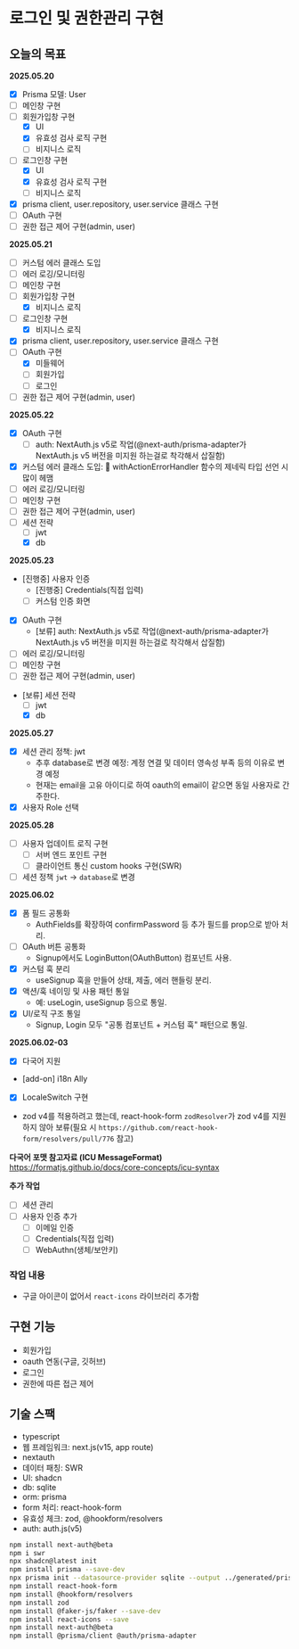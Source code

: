 # 로그인 및 권한관리 구현

## 오늘의 목표

**2025.05.20**  

- [x] Prisma 모델: User  
- [ ] 메인창 구현  
- [ ] 회원가입창 구현  
  - [x] UI
  - [x] 유효성 검사 로직 구현
  - [ ] 비지니스 로직
- [ ] 로그인창 구현  
  - [x] UI
  - [x] 유효성 검사 로직 구현
  - [ ] 비지니스 로직  
- [x] prisma client, user.repository, user.service 클래스 구현
- [ ] OAuth 구현  
- [ ] 권한 접근 제어 구현(admin, user)  

**2025.05.21**  

- [ ] 커스텀 에러 클래스 도입
- [ ] 에러 로깅/모니터링
- [ ] 메인창 구현  
- [ ] 회원가입창 구현  
  - [x] 비지니스 로직
- [ ] 로그인창 구현  
  - [x] 비지니스 로직  
- [x] prisma client, user.repository, user.service 클래스 구현
- [ ] OAuth 구현
  - [x] 미들웨어  
  - [ ] 회원가입
  - [ ] 로그인
- [ ] 권한 접근 제어 구현(admin, user)  

**2025.05.22**  

- [x] OAuth 구현  
  - [ ] auth: NextAuth.js v5로 작업(@next-auth/prisma-adapter가 NextAuth.js v5 버전을 미지원 하는걸로 착각해서 삽질함)
- [x] 커스텀 에러 클래스 도입: 🚨 withActionErrorHandler 함수의 제네릭 타입 선언 시 많이 헤맴
- [ ] 에러 로깅/모니터링
- [ ] 메인창 구현  
- [ ] 권한 접근 제어 구현(admin, user)  
- [ ] 세션 전략
  - [ ] jwt
  - [x] db

**2025.05.23**  

- [진행중] 사용자 인증
  - [진행중] Credentials(직접 입력)
  - [ ] 커스텀 인증 화면
- [x] OAuth 구현  
  - [보류] auth: NextAuth.js v5로 작업(@next-auth/prisma-adapter가 NextAuth.js v5 버전을 미지원 하는걸로 착각해서 삽질함)
- [ ] 에러 로깅/모니터링
- [ ] 메인창 구현  
- [ ] 권한 접근 제어 구현(admin, user)  
- [보류] 세션 전략
  - [ ] jwt
  - [x] db

**2025.05.27**  

- [x] 세션 관리 정책: jwt
  - 추후 database로 변경 예정: 계정 연결 및 데이터 영속성 부족 등의 이유로 변경 예정
  - 현재는 email을 고유 아이디로 하여 oauth의 email이 같으면 동일 사용자로 간주한다.
- [x] 사용자 Role 선택

**2025.05.28**  

- [ ] 사용자 업데이트 로직 구현
  - [ ] 서버 엔드 포인트 구현
  - [ ] 클라이언트 통신 custom hooks 구현(SWR)
- [ ] 세션 정책 `jwt` -> `database`로 변경

**2025.06.02**

- [x] 폼 필드 공통화
  - AuthFields를 확장하여 confirmPassword 등 추가 필드를 prop으로 받아 처리.
- [ ] OAuth 버튼 공통화
  - Signup에서도 LoginButton(OAuthButton) 컴포넌트 사용.
- [X] 커스텀 훅 분리
  - useSignup 훅을 만들어 상태, 제출, 에러 핸들링 분리.
- [X] 액션/훅 네이밍 및 사용 패턴 통일
  - 예: useLogin, useSignup 등으로 통일.
- [X] UI/로직 구조 통일
  - Signup, Login 모두 "공통 컴포넌트 + 커스텀 훅" 패턴으로 통일.

**2025.06.02-03**

- [X] 다국어 지원
- [add-on] i18n Ally
- [X] LocaleSwitch 구현  
- zod v4를 적용하려고 했는데, react-hook-form `zodResolver`가 zod v4를 지원하지 않아 보류(필요 시 `https://github.com/react-hook-form/resolvers/pull/776` 참고)

**다국어 포맷 참고자료 (ICU MessageFormat)**  
https://formatjs.github.io/docs/core-concepts/icu-syntax  

**추가 작업**  

- [ ] 세션 관리
- [ ] 사용자 인증 추가
  - [ ] 이메일 인증
  - [ ] Credentials(직접 입력)
  - [ ] WebAuthn(생체/보안키)

### 작업 내용

- 구글 아이콘이 없어서 `react-icons` 라이브러리 추가함

## 구현 기능  

- 회원가입
- oauth 연동(구글, 깃허브)
- 로그인
- 권한에 따른 접근 제어

## 기술 스팩

- typescript  
- 웹 프레임워크: next.js(v15, app route)
- nextauth
- 데이터 패칭: SWR
- UI: shadcn
- db: sqlite
- orm: prisma
- form 처리: react-hook-form
- 유효성 체크: zod, @hookform/resolvers
- auth: auth.js(v5)

```zsh
npm install next-auth@beta
npm i swr
npx shadcn@latest init
npm install prisma --save-dev
npx prisma init --datasource-provider sqlite --output ../generated/prisma
npm install react-hook-form
npm install @hookform/resolvers
npm install zod
npm install @faker-js/faker --save-dev
npm install react-icons --save
npm install next-auth@beta
npm install @prisma/client @auth/prisma-adapter
```
